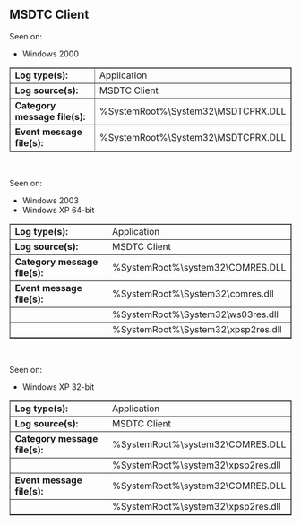 ## MSDTC Client

Seen on:
* Windows 2000

<table border="1" class="docutils">
  <tbody>
    <tr>
      <td><b>Log type(s):</b></td>
      <td>Application</td>
    </tr>
    <tr>
      <td><b>Log source(s):</b></td>
      <td>MSDTC Client</td>
    </tr>
    <tr>
      <td><b>Category message file(s):</b></td>
      <td>%SystemRoot%\System32\MSDTCPRX.DLL</td>
    </tr>
    <tr>
      <td><b>Event message file(s):</b></td>
      <td>%SystemRoot%\System32\MSDTCPRX.DLL</td>
    </tr>
  </tbody>
</table>

&nbsp;

Seen on:
* Windows 2003
* Windows XP 64-bit

<table border="1" class="docutils">
  <tbody>
    <tr>
      <td><b>Log type(s):</b></td>
      <td>Application</td>
    </tr>
    <tr>
      <td><b>Log source(s):</b></td>
      <td>MSDTC Client</td>
    </tr>
    <tr>
      <td><b>Category message file(s):</b></td>
      <td>%SystemRoot%\system32\COMRES.DLL</td>
    </tr>
    <tr>
      <td><b>Event message file(s):</b></td>
      <td>%SystemRoot%\System32\comres.dll</td>
    </tr>
    <tr>
      <td>&nbsp;</td>
      <td>%SystemRoot%\System32\ws03res.dll</td>
    </tr>
    <tr>
      <td>&nbsp;</td>
      <td>%SystemRoot%\System32\xpsp2res.dll</td>
    </tr>
  </tbody>
</table>

&nbsp;

Seen on:
* Windows XP 32-bit

<table border="1" class="docutils">
  <tbody>
    <tr>
      <td><b>Log type(s):</b></td>
      <td>Application</td>
    </tr>
    <tr>
      <td><b>Log source(s):</b></td>
      <td>MSDTC Client</td>
    </tr>
    <tr>
      <td><b>Category message file(s):</b></td>
      <td>%SystemRoot%\system32\COMRES.DLL</td>
    </tr>
    <tr>
      <td>&nbsp;</td>
      <td>%SystemRoot%\system32\xpsp2res.dll</td>
    </tr>
    <tr>
      <td><b>Event message file(s):</b></td>
      <td>%SystemRoot%\system32\COMRES.DLL</td>
    </tr>
    <tr>
      <td>&nbsp;</td>
      <td>%SystemRoot%\system32\xpsp2res.dll</td>
    </tr>
  </tbody>
</table>

&nbsp;

